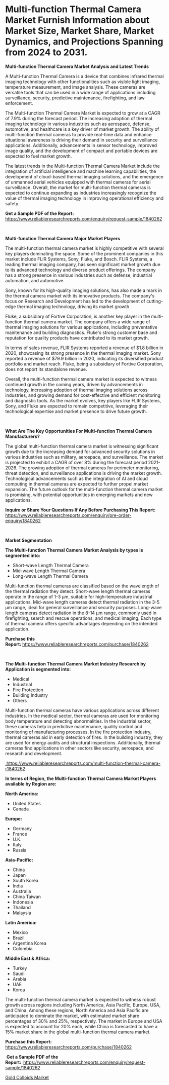 <p><h1>Multi-function Thermal Camera Market Furnish Information about Market Size, Market Share, Market Dynamics, and Projections Spanning from 2024 to 2031.</h1></p><p><strong>Multi-function Thermal Camera Market Analysis and Latest Trends</strong></p>
<p><p>A Multi-function Thermal Camera is a device that combines infrared thermal imaging technology with other functionalities such as visible light imaging, temperature measurement, and image analysis. These cameras are versatile tools that can be used in a wide range of applications including surveillance, security, predictive maintenance, firefighting, and law enforcement.</p><p>The Multi-function Thermal Camera Market is expected to grow at a CAGR of 7.9% during the forecast period. The increasing adoption of thermal imaging technology in various industries such as aerospace, defense, automotive, and healthcare is a key driver of market growth. The ability of multi-function thermal cameras to provide real-time data and enhance situational awareness is driving their demand in security and surveillance applications. Additionally, advancements in sensor technology, improved image quality, and the development of compact and portable devices are expected to fuel market growth.</p><p>The latest trends in the Multi-function Thermal Camera Market include the integration of artificial intelligence and machine learning capabilities, the development of cloud-based thermal imaging solutions, and the emergence of unmanned aerial vehicles equipped with thermal cameras for aerial surveillance. Overall, the market for multi-function thermal cameras is expected to continue expanding as industries increasingly recognize the value of thermal imaging technology in improving operational efficiency and safety.</p></p>
<p><strong>Get a Sample PDF of the Report:&nbsp;</strong> <a href="https://www.reliableresearchreports.com/enquiry/request-sample/1840262">https://www.reliableresearchreports.com/enquiry/request-sample/1840262</a></p>
<p>&nbsp;</p>
<p><strong>Multi-function Thermal Camera Major Market Players</strong></p>
<p><p>The multi-function thermal camera market is highly competitive with several key players dominating the space. Some of the prominent companies in this market include FLIR Systems, Sony, Fluke, and Bosch. FLIR Systems, a leading thermal imaging company, has seen significant market growth due to its advanced technology and diverse product offerings. The company has a strong presence in various industries such as defense, industrial automation, and automotive.</p><p>Sony, known for its high-quality imaging solutions, has also made a mark in the thermal camera market with its innovative products. The company's focus on Research and Development has led to the development of cutting-edge thermal imaging technology, driving its market growth.</p><p>Fluke, a subsidiary of Fortive Corporation, is another key player in the multi-function thermal camera market. The company offers a wide range of thermal imaging solutions for various applications, including preventative maintenance and building diagnostics. Fluke's strong customer base and reputation for quality products have contributed to its market growth.</p><p>In terms of sales revenue, FLIR Systems reported a revenue of $1.8 billion in 2020, showcasing its strong presence in the thermal imaging market. Sony reported a revenue of $79.9 billion in 2020, indicating its diversified product portfolio and market reach. Fluke, being a subsidiary of Fortive Corporation, does not report its standalone revenue.</p><p>Overall, the multi-function thermal camera market is expected to witness continued growth in the coming years, driven by advancements in technology, increasing adoption of thermal imaging solutions across industries, and growing demand for cost-effective and efficient monitoring and diagnostic tools. As the market evolves, key players like FLIR Systems, Sony, and Fluke are expected to remain competitive, leveraging their technological expertise and market presence to drive future growth.</p></p>
<p>&nbsp;</p>
<p><strong>What Are The Key Opportunities For Multi-function Thermal Camera Manufacturers?</strong></p>
<p><p>The global multi-function thermal camera market is witnessing significant growth due to the increasing demand for advanced security solutions in various industries such as military, aerospace, and surveillance. The market is projected to exhibit a CAGR of over 8% during the forecast period 2021-2026. The growing adoption of thermal cameras for perimeter monitoring, threat detection, and surveillance applications is driving the market growth. Technological advancements such as the integration of AI and cloud computing in thermal cameras are expected to further propel market expansion. The future outlook for the multi-function thermal camera market is promising, with potential opportunities in emerging markets and new applications.</p></p>
<p><strong>Inquire or Share Your Questions If Any Before Purchasing This Report:</strong> <a href="https://www.reliableresearchreports.com/enquiry/pre-order-enquiry/1840262">https://www.reliableresearchreports.com/enquiry/pre-order-enquiry/1840262</a></p>
<p>&nbsp;</p>
<p><strong>Market Segmentation</strong></p>
<p><strong>The Multi-function Thermal Camera Market Analysis by types is segmented into:</strong></p>
<p><ul><li>Short-wave Length Thermal Camera</li><li>Mid-wave Length Thermal Camera</li><li>Long-wave Length Thermal Camera</li></ul></p>
<p><p>Multi-function thermal cameras are classified based on the wavelength of the thermal radiation they detect. Short-wave length thermal cameras operate in the range of 1-3 μm, suitable for high-temperature industrial applications. Mid-wave length cameras detect thermal radiation in the 3-5 μm range, ideal for general surveillance and security purposes. Long-wave length cameras detect radiation in the 8-14 μm range, commonly used in firefighting, search and rescue operations, and medical imaging. Each type of thermal camera offers specific advantages depending on the intended application.</p></p>
<p><strong>Purchase this Report:&nbsp;</strong><a href="https://www.reliableresearchreports.com/purchase/1840262">https://www.reliableresearchreports.com/purchase/1840262</a></p>
<p>&nbsp;</p>
<p><strong>The Multi-function Thermal Camera Market Industry Research by Application is segmented into:</strong></p>
<p><ul><li>Medical</li><li>Industrial</li><li>Fire Protection</li><li>Building Industry</li><li>Others</li></ul></p>
<p><p>Multi-function thermal cameras have various applications across different industries. In the medical sector, thermal cameras are used for monitoring body temperature and detecting abnormalities. In the industrial sector, these cameras help in predictive maintenance, quality control and monitoring of manufacturing processes. In the fire protection industry, thermal cameras aid in early detection of fires. In the building industry, they are used for energy audits and structural inspections. Additionally, thermal cameras find applications in other sectors like security, aerospace, and research and development.</p></p>
<p><a href="https://www.reliableresearchreports.com/multi-function-thermal-camera-r1840262">&nbsp;https://www.reliableresearchreports.com/multi-function-thermal-camera-r1840262</a></p>
<p><strong>In terms of Region, the Multi-function Thermal Camera Market Players available by Region are:</strong></p>
<p>
    <p> <strong> North America: </strong>
        <ul>
            <li>United States</li>
            <li>Canada</li>
        </ul>
        </p> 
    <p> <strong> Europe: </strong>
        <ul>
            <li>Germany</li>
            <li>France</li>
            <li>U.K.</li>
            <li>Italy</li>
            <li>Russia</li>
        </ul>
        </p> 
    <p> <strong> Asia-Pacific: </strong>
        <ul>
            <li>China</li>
            <li>Japan</li>
            <li>South Korea</li>
            <li>India</li>
            <li>Australia</li>
            <li>China Taiwan</li>
            <li>Indonesia</li>
            <li>Thailand</li>
            <li>Malaysia</li>
        </ul>
        </p> 
    <p> <strong> Latin America: </strong>
        <ul>
            <li>Mexico</li>
            <li>Brazil</li>
            <li>Argentina Korea</li>
            <li>Colombia</li>
        </ul>
        </p> 
    <p> <strong> Middle East & Africa: </strong>
        <ul>
            <li>Turkey</li>
            <li>Saudi</li>
            <li>Arabia</li>
            <li>UAE</li>
            <li>Korea</li>
        </ul>
    </p>
    </p>
<p><p>The multi-function thermal camera market is expected to witness robust growth across regions including North America, Asia Pacific, Europe, USA, and China. Among these regions, North America and Asia Pacific are anticipated to dominate the market, with estimated market share percentages of 30% and 25%, respectively. The market in Europe and USA is expected to account for 20% each, while China is forecasted to have a 15% market share in the global multi-function thermal camera market.</p></p>
<p><strong>Purchase this Report: </strong><a href="https://www.reliableresearchreports.com/purchase/1840262">https://www.reliableresearchreports.com/purchase/1840262</a></p>
<p>&nbsp;<strong>Get a Sample PDF of the Report:&nbsp;&nbsp;</strong><a href="https://www.reliableresearchreports.com/enquiry/request-sample/1840262">https://www.reliableresearchreports.com/enquiry/request-sample/1840262</a></p>
<p><strong></strong></p>
<p><p><a href="https://cautious-neon-760.notion.site/Gold-Colloids-Market-Competitive-Analysis-Market-Trends-and-Forecast-to-2031-062dbe21ff754008bc298363aa1449af">Gold Colloids Market</a></p></p>